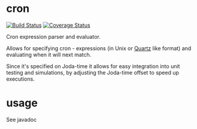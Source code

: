 cron
====

[![Build Status](https://travis-ci.org/resios/cron.svg?branch=master)](https://travis-ci.org/resios/cron)
[![Coverage Status](https://coveralls.io/repos/github/resios/cron/badge.svg?branch=master)](https://coveralls.io/github/resios/cron?branch=master)

 Cron expression parser and evaluator.  
 
 Allows for specifying cron - expressions (in Unix or [Quartz](http://quartz-scheduler.org/api/2.2.0/org/quartz/CronExpression.html) like format) and evaluating when it will next match.
 
 Since it's specified on Joda-time it allows for easy integration into unit testing and simulations, by adjusting the Joda-time offset to speed up executions.
 
usage
=====
 See javadoc

